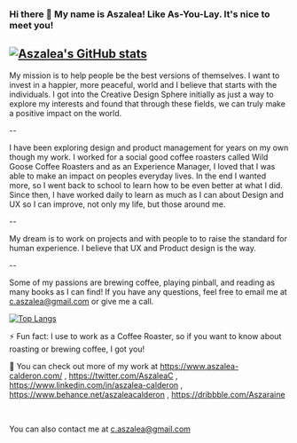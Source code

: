 ### Hi there 👋 My name is Aszalea! Like As-You-Lay. It's nice to meet you!      
## [![Aszalea's GitHub stats](https://github-readme-stats.vercel.app/api?username=Aszalea-Calderon&hide=stars,issues&show_icons=true)](https://github.com/Aszalea-Calderon)


My mission is to help people be the best versions of themselves. I want to invest in a happier, more peaceful, world and I believe that starts with the individuals. I got into the Creative Design Sphere initially as just a way to explore my interests and found that through these fields, we can truly make a positive impact on the world.  

--

I have been exploring design and product management for years on my own though my work. I worked for a social good coffee roasters called Wild Goose Coffee Roasters and as an Experience Manager, I loved that I was able to make an impact on peoples everyday lives. In the end I wanted more, so I went back to school to learn how to be even better at what I did. Since then, I have worked daily to learn as much as I can about Design and UX so I can improve, not only my life, but those around me.

--
 
My dream is to work on projects and with people to to raise the standard for human experience. I believe that UX and Product design is the way.

--

 Some of my passions are brewing coffee, playing pinball, and reading as many books as I can find! If you have any questions, feel free to email me at c.aszalea@gmail.com or give me a call. 
<p>

 [![Top Langs](https://github-readme-stats.vercel.app/api/top-langs/?username=Aszalea-Calderon&hide=ruby,shell)](https://github.com/Aszalea-Calderon)
</p>
 
⚡ Fun fact: I use to work as a Coffee Roaster, so if you want to know about roasting or brewing coffee, I got you!
<br/><p></p>
🔭 You can check out more of my work at https://www.aszalea-calderon.com/ , https://twitter.com/AszaleaC , https://www.linkedin.com/in/aszalea-calderon , https://www.behance.net/aszaleacalderon , https://dribbble.com/Aszaraine 

<br/><p></p>
You can also contact me at c.aszalea@gmail.com
<!--
**Aszalea-Calderon/Aszalea-Calderon** is a ✨ _special_ ✨ repository because its `README.md` (this file) appears on your GitHub profile.

Here are some ideas to get you started:
#![GitHub streak stats](https://github-readme-streak-stats.herokuapp.com/?user=Aszalea-Calderon)

- 🔭 I’m currently working on ...
- 🌱 I’m currently learning ...
- 👯 I’m looking to collaborate on ...
- 🤔 I’m looking for help with ...
- 💬 Ask me about ...
- 📫 How to reach me: ...
- 😄 Pronouns: ...
- ⚡ Fun fact: ...
-->
